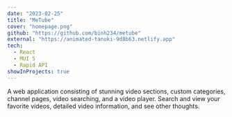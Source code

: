 ```yaml
---
date: "2023-02-25"
title: "MeTube"
cover: "homepage.png"
github: "https://github.com/binh234/metube"
external: "https://animated-tanuki-9d8b63.netlify.app"
tech:
  - React
  - MUI 5
  - Rapid API
showInProjects: true
---
```


A web application consisting of stunning video sections, custom categories, channel pages, video searching, and a video player. Search and view your favorite videos, detailed video information, and see other thoughts.
